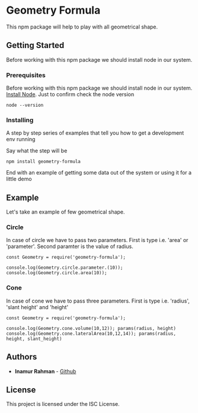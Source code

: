 # Geometry Formula

This npm package will help to play with all geometrical shape.

## Getting Started

Before working with this npm package we should install node in our system.

### Prerequisites

Before working with this npm package we should install node in our system. [Install Node](https://nodejs.org/en/download/). Just to confirm check the node version

```
node --version
```

### Installing

A step by step series of examples that tell you how to get a development env running

Say what the step will be

```
npm install geometry-formula
```

End with an example of getting some data out of the system or using it for a little demo

## Example

Let's take an example of few geometrical shape.

### Circle

In case of circle we have to pass two parameters. First is type i.e. 'area' or 'parameter'.
Second paramter is the value of radius.

```
const Geometry = require('geometry-formula');

console.log(Geometry.circle.parameter.(10));
console.log(Geometry.circle.area(10));
```

### Cone

In case of cone we have to pass three parameters. First is type i.e. 'radius', 'slant height' and 'height'

```
const Geometry = require('geometry-formula');

console.log(Geometry.cone.volume(10,12)); params(radius, height)
console.log(Geometry.cone.lateralArea(10,12,14)); params(radius, height, slant_height)
```

## Authors

* **Inamur Rahman**  - [Github](https://github.com/iamrahman)

## License

This project is licensed under the ISC License.
